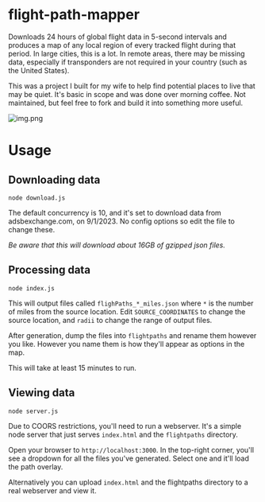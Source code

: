 # flight-path-mapper
Downloads 24 hours of global flight data in 5-second intervals and produces a map of any local
region of every tracked flight during that period.  In large cities, this is a lot.  In remote
areas, there may be missing data, especially if transponders are not required in your country
(such as the United States).

This was a project I built for my wife to help find potential places to live that may be quiet.
It's basic in scope and was done over morning coffee.  Not maintained, but feel free to fork and
build it into something more useful.

![img.png](img.png)

# Usage

## Downloading data

```
node download.js
```

The default concurrency is 10, and it's set to download data from
adsbexchange.com, on 9/1/2023.  No config options so edit the file to change these.

*Be aware that this will download about 16GB of gzipped json files.*

## Processing data

```
node index.js
```

This will output files called `flighPaths_*_miles.json` where `*` is the number of miles from
the source location.  Edit `SOURCE_COORDINATES` to change the source location, and `radii` to change
the range of output files.

After generation, dump the files into `flightpaths` and rename them however you like. However
you name them is how they'll appear as options in the map.

This will take at least 15 minutes to run.

## Viewing data

```
node server.js
```

Due to COORS restrictions, you'll need to run a webserver.  It's a simple node server that
just serves `index.html` and the `flightpaths` directory.

Open your browser to `http://localhost:3000`.  In the top-right corner, you'll see a dropdown
for all the files you've generated.  Select one and it'll load the path overlay.

Alternatively you can upload `index.html` and the flightpaths directory to a real webserver and view it.
